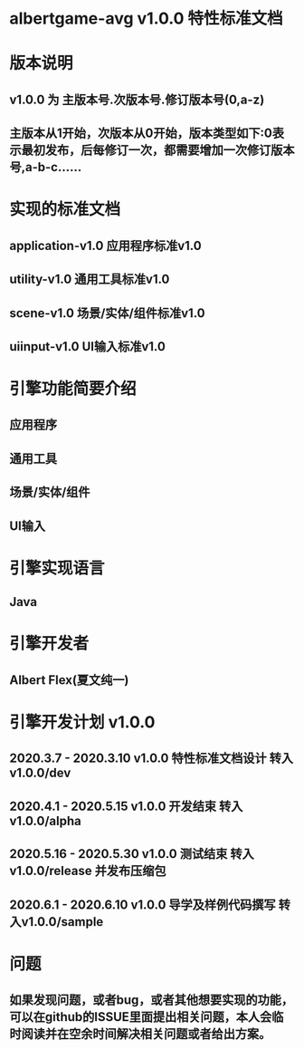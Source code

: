 # albertgame-avg v1.0.0 特性标准文档

# 版本说明
## v1.0.0 为 主版本号.次版本号.修订版本号(0,a-z)
## 主版本从1开始，次版本从0开始，版本类型如下:0表示最初发布，后每修订一次，都需要增加一次修订版本号,a-b-c......

# 实现的标准文档 
## application-v1.0 应用程序标准v1.0
## utility-v1.0     通用工具标准v1.0
## scene-v1.0		场景/实体/组件标准v1.0
## uiinput-v1.0		UI输入标准v1.0

# 引擎功能简要介绍
## 应用程序
## 通用工具
## 场景/实体/组件
## UI输入

# 引擎实现语言
## Java

# 引擎开发者
## Albert Flex(夏文纯一)

# 引擎开发计划 v1.0.0
## 2020.3.7		-	2020.3.10 v1.0.0 特性标准文档设计 转入v1.0.0/dev
## 2020.4.1 	- 	2020.5.15 v1.0.0 开发结束 转入v1.0.0/alpha
## 2020.5.16	-	2020.5.30 v1.0.0 测试结束 转入v1.0.0/release 并发布压缩包
## 2020.6.1 	- 	2020.6.10 v1.0.0 导学及样例代码撰写 转入v1.0.0/sample

# 问题
## 如果发现问题，或者bug，或者其他想要实现的功能，可以在github的ISSUE里面提出相关问题，本人会临时阅读并在空余时间解决相关问题或者给出方案。